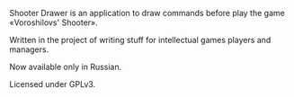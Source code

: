 Shooter Drawer is an application to draw commands before play the game «Voroshilovs' Shooter».

Written in the project of writing stuff for intellectual games players and managers.

Now available only in Russian.

Licensed under GPLv3.
